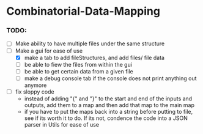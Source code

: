 # Combinatorial-Data-Mapping
### TODO: 

- [ ] Make ability to have multiple files under the same structure
- [ ] Make a gui for ease of use
  - [x] make a tab to add fileStructures, and add files/ file data
  - [ ] be able to fiew the files from within the gui
  - [ ] be able to get certain data from a given file
  - [ ] make a debug console tab if the console does not print anything out anymore

- [ ] fix sloppy code
  - instead of adding "{" and "}" to the start and end of the inputs and outputs, add them to a map and then add that map to the main map
  - if you have to put the maps back into a string before putting to file, see if its worth it to do.  If its not, condence the code into a JSON parser in Utils for ease of use



